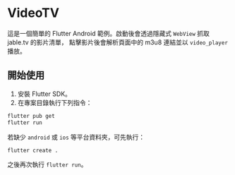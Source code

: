 # VideoTV

這是一個簡單的 Flutter Android 範例。啟動後會透過隱藏式 `WebView` 抓取 jable.tv 的影片清單，
點擊影片後會解析頁面中的 m3u8 連結並以 `video_player` 播放。

## 開始使用

1. 安裝 Flutter SDK。
2. 在專案目錄執行下列指令：

```bash
flutter pub get
flutter run
```

若缺少 `android` 或 `ios` 等平台資料夾，可先執行：

```bash
flutter create .
```

之後再次執行 `flutter run`。
